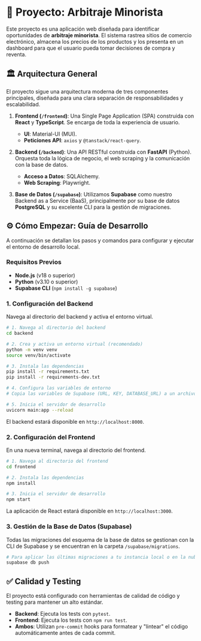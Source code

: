 # 🚀 Proyecto: Arbitraje Minorista

Este proyecto es una aplicación web diseñada para identificar oportunidades de **arbitraje minorista**. El sistema rastrea sitios de comercio electrónico, almacena los precios de los productos y los presenta en un dashboard para que el usuario pueda tomar decisiones de compra y reventa.

## 🏛️ Arquitectura General

El proyecto sigue una arquitectura moderna de tres componentes principales, diseñada para una clara separación de responsabilidades y escalabilidad.

1.  **Frontend (`/frontend`)**: Una Single Page Application (SPA) construida con **React** y **TypeScript**. Se encarga de toda la experiencia de usuario.
    -   **UI**: Material-UI (MUI).
    -   **Peticiones API**: `axios` y `@tanstack/react-query`.

2.  **Backend (`/backend`)**: Una API RESTful construida con **FastAPI** (Python). Orquesta toda la lógica de negocio, el web scraping y la comunicación con la base de datos.
    -   **Acceso a Datos**: SQLAlchemy.
    -   **Web Scraping**: Playwright.

3.  **Base de Datos (`/supabase`)**: Utilizamos **Supabase** como nuestro Backend as a Service (BaaS), principalmente por su base de datos **PostgreSQL** y su excelente CLI para la gestión de migraciones.

## ⚙️ Cómo Empezar: Guía de Desarrollo

A continuación se detallan los pasos y comandos para configurar y ejecutar el entorno de desarrollo local.

### Requisitos Previos

- **Node.js** (v18 o superior)
- **Python** (v3.10 o superior)
- **Supabase CLI** (`npm install -g supabase`)

### 1. Configuración del Backend

Navega al directorio del backend y activa el entorno virtual.

```bash
# 1. Navega al directorio del backend
cd backend

# 2. Crea y activa un entorno virtual (recomendado)
python -m venv venv
source venv/bin/activate

# 3. Instala las dependencias
pip install -r requirements.txt
pip install -r requirements-dev.txt

# 4. Configura las variables de entorno
# Copia las variables de Supabase (URL, KEY, DATABASE_URL) a un archivo .env

# 5. Inicia el servidor de desarrollo
uvicorn main:app --reload
```

El backend estará disponible en `http://localhost:8000`.

### 2. Configuración del Frontend

En una nueva terminal, navega al directorio del frontend.

```bash
# 1. Navega al directorio del frontend
cd frontend

# 2. Instala las dependencias
npm install

# 3. Inicia el servidor de desarrollo
npm start
```

La aplicación de React estará disponible en `http://localhost:3000`.

### 3. Gestión de la Base de Datos (Supabase)

Todas las migraciones del esquema de la base de datos se gestionan con la CLI de Supabase y se encuentran en la carpeta `/supabase/migrations`.

```bash
# Para aplicar las últimas migraciones a tu instancia local o en la nube
supabase db push
```

## ✅ Calidad y Testing

El proyecto está configurado con herramientas de calidad de código y testing para mantener un alto estándar.

- **Backend**: Ejecuta los tests con `pytest`.
- **Frontend**: Ejecuta los tests con `npm run test`.
- **Ambos**: Utilizan `pre-commit` hooks para formatear y "lintear" el código automáticamente antes de cada commit.